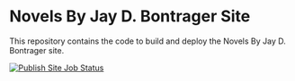 # Novels By Jay D. Bontrager Site

This repository contains the code to build and deploy the Novels By Jay D. Bontrager site.

[![Publish Site Job Status](https://github.com/jaymanbonmedia/dotcom/actions/workflows/publish-site.yml/badge.svg)](https://github.com/jaymanbonmedia/dotcom/actions/workflows/publish-site.yml)